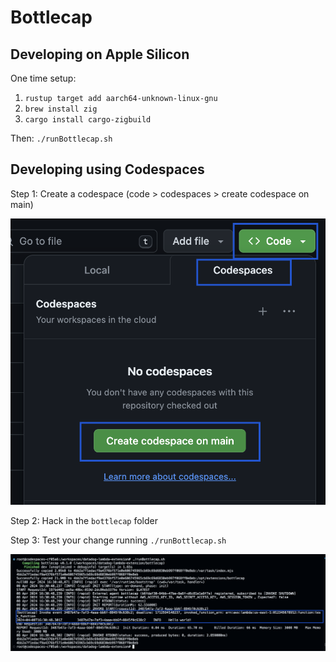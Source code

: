 # Bottlecap

## Developing on Apple Silicon
One time setup:
1. `rustup target add aarch64-unknown-linux-gnu`
2. `brew install zig`
3. `cargo install cargo-zigbuild`

Then: `./runBottlecap.sh`

## Developing using Codespaces
Step 1: Create a codespace (code > codespaces > create codespace on main) 

![img](./codespace.png)

Step 2: Hack in the `bottlecap` folder

Step 3: Test your change running `./runBottlecap.sh`

![img](./runBottlecap.png)
